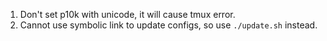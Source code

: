 1. Don't set p10k with unicode, it will cause tmux error.
2. Cannot use symbolic link to update configs, so use `./update.sh` instead.
